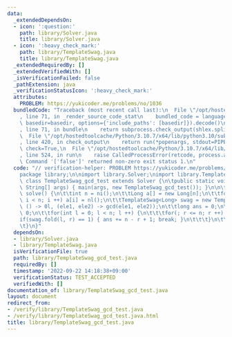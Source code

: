 ```yaml
---
data:
  _extendedDependsOn:
  - icon: ':question:'
    path: library/Solver.java
    title: library/Solver.java
  - icon: ':heavy_check_mark:'
    path: library/TemplateSwag.java
    title: library/TemplateSwag.java
  _extendedRequiredBy: []
  _extendedVerifiedWith: []
  _isVerificationFailed: false
  _pathExtension: java
  _verificationStatusIcon: ':heavy_check_mark:'
  attributes:
    PROBLEM: https://yukicoder.me/problems/no/1036
  bundledCode: "Traceback (most recent call last):\n  File \"/opt/hostedtoolcache/Python/3.10.7/x64/lib/python3.10/site-packages/onlinejudge_verify/documentation/build.py\"\
    , line 71, in _render_source_code_stat\n    bundled_code = language.bundle(stat.path,\
    \ basedir=basedir, options={'include_paths': [basedir]}).decode()\n  File \"/opt/hostedtoolcache/Python/3.10.7/x64/lib/python3.10/site-packages/onlinejudge_verify/languages/user_defined.py\"\
    , line 71, in bundle\n    return subprocess.check_output(shlex.split(command))\n\
    \  File \"/opt/hostedtoolcache/Python/3.10.7/x64/lib/python3.10/subprocess.py\"\
    , line 420, in check_output\n    return run(*popenargs, stdout=PIPE, timeout=timeout,\
    \ check=True,\n  File \"/opt/hostedtoolcache/Python/3.10.7/x64/lib/python3.10/subprocess.py\"\
    , line 524, in run\n    raise CalledProcessError(retcode, process.args,\nsubprocess.CalledProcessError:\
    \ Command '['false']' returned non-zero exit status 1.\n"
  code: "// verification-helper: PROBLEM https://yukicoder.me/problems/no/1036\n\n\
    package library;\n\nimport library.Solver;\nimport library.TemplateSwag;\n\npublic\
    \ class TemplateSwag_gcd_test extends Solver {\n\tpublic static void main(final\
    \ String[] args) { main(args, new TemplateSwag_gcd_test()); }\n\n\tpublic void\
    \ solve() {\n\t\tint n = ni();\n\t\tLong a[] = new Long[n];\n\t\tfor(int i = 0;\
    \ i < n; i ++) a[i] = nl();\n\t\tTemplateSwag<Long> swag = new TemplateSwag<>(a,\
    \ () -> 0l, (ele1, ele2) -> gcd(ele1, ele2));\n\t\tlong ans = 0;\n\t\tint r =\
    \ 0;\n\t\tfor(int l = 0; l < n; l ++) {\n\t\t\tfor(; r <= n; r ++) {\n\t\t\t\t\
    if(swag.fold(l, r) == 1) { ans += n - r + 1; break; }\n\t\t\t}\n\t\t}\n\t\tprtln(ans);\n\
    \t}\n}"
  dependsOn:
  - library/Solver.java
  - library/TemplateSwag.java
  isVerificationFile: true
  path: library/TemplateSwag_gcd_test.java
  requiredBy: []
  timestamp: '2022-09-22 14:18:38+09:00'
  verificationStatus: TEST_ACCEPTED
  verifiedWith: []
documentation_of: library/TemplateSwag_gcd_test.java
layout: document
redirect_from:
- /verify/library/TemplateSwag_gcd_test.java
- /verify/library/TemplateSwag_gcd_test.java.html
title: library/TemplateSwag_gcd_test.java
---
```

